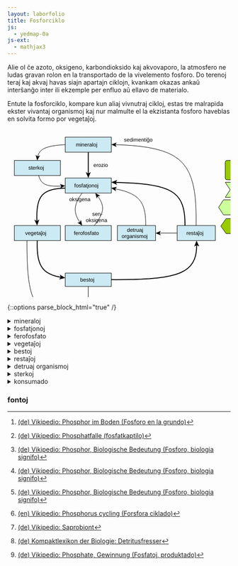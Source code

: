 ```yaml
---
layout: laborfolio
title: Fosforciklo
js:
  - yedmap-0a
js-ext:
  - mathjax3
---
```


Alie ol ĉe azoto, oksigeno, karbondioksido kaj akvovaporo, la atmosfero ne ludas
gravan rolon en la transportado de la vivelemento fosforo. Do terenoj teraj kaj akvaj
havas siajn apartajn ciklojn, kvankam okazas ankaŭ interŝanĝo inter ili ekzemple per
enfluo aŭ ellavo de materialo.

Entute la fosforciklo, kompare kun aliaj vivnutraj cikloj, estas tre malrapida 
ekster vivantaj organismoj kaj nur malmulte el la ekzistanta fosforo haveblas
en solvita formo por vegetaĵoj.

<!--
- surtera
![forsforciklo surtera](../assets/bld/fosforciklo.png)
- akva
-->

<script>

// ni ekstraktis el la origina fosforciklo-detala.graphml 
// per relo-biokemio/pro/trf/graphml2model.pl
const eĝoj = {
  "e0": ["n0", "n1" ],
  "e1": ["n1", "n2" ],
  "e10": ["n7", "n1" ],
  "e11": ["n5", "n0" ],
  "e12": ["n0", "n8" ],
  "e13": ["n8", "n1" ],
  "e2": ["n2", "n1" ],
  "e3": ["n1", "n3" ],
  "e4": ["n3", "n4" ],
  "e5": ["n4", "n5" ],
  "e6": ["n5", "n1" ],
  "e7": ["n3", "n6" ],
  "e8": ["n4", "n6" ],
  "e9": ["n5", "n7" ]
}

const rondvojo = [
  '#mineraloj',
  '#fosfato',
  '#plantoj',
  '#bestoj',
  '#restoj',
  '#fosfato'
]

function je_stacio(celo,node) {
  const s_id = 's_'+celo.substring(1);

  if (celo[0] == '#') {
    // location.hash = celo;
    // fermu ĉiujn malfermitajn sekciojn sed malfermu la celitan...
    malfermu_sekcion(s_id,true);
  }
}

function al_sekcio(celo) {
  const s_id = 's_'+celo.substring(1);
  location.href = '#'+s_id;
  // normale jam devas esti malfermita, sed eble tamen (re)fermita
  malfermu_sekcion(s_id);
}

function movo_lau(egho,pado) {  
  let x = 30; //3s
  function dormu(ms) {
     return new Promise(resolve => setTimeout(resolve, ms));
  }  
  function movu() {
    if (x>0) {
      x--;
      pado.setAttribute("stroke-dashoffset",x);
      dormu(100).then(movu);
    } else {
        pado.classList.remove('mova');
    }
  };

  pado.classList.add('mova');
  movu();
}

function malfermu_sekcion(s_id,fermu_aliajn) {
  const sekcio = document.getElementById(s_id);
  for (d of document.querySelectorAll(".sekcio")) {
    //  malfermu la celitan...
    if (d.id == s_id) {
        d.setAttribute("open","open");
    } else if (fermu_aliajn) {
      // fermu aliajn sekciojn 
        d.removeAttribute("open");
    }
  }
}

let yedmap;

window.onload = () => {
  const yedSvg = document.querySelector("#y\\.node\\.0").closest("svg");
  yedmap = new YedMap(yedSvg,eĝoj,je_stacio,al_sekcio,movo_lau);
  yedmap.preparu("#mineraloj",rondvojo);

  // kiam ni klakas ligon en unu el la sekcio, la celata sekcio devos malfermiĝi
  for (const s of document.querySelectorAll(".sekcio a")) {
    s.addEventListener("click", (event) => {
      const a = event.currentTarget;
      const href = a.getAttribute("href");
      if (href[0] == '#')
        malfermu_sekcion(href.substring(1));
    })
  }
}
</script>

<style>
  .nuna {
    font-weight: bold;
    stroke-width: 2;
    stroke: #C44;
    stroke-dasharray: 3,2;
  }
  .nuna rect {

    fill: cornflowerblue;
  }
  .vm_nuna {
    stroke-width: 2;
    stroke: #C44;
    font-weight: bold;
  }
  .mova {
    stroke-dasharray: 3,3;
  }
</style>

<svg xmlns="http://www.w3.org/2000/svg" xmlns:xlink="http://www.w3.org/1999/xlink" fill-opacity="1" color-rendering="auto" color-interpolation="auto" text-rendering="auto" stroke="black" stroke-linecap="square" width="617" stroke-miterlimit="10" shape-rendering="auto" stroke-opacity="1" fill="black" stroke-dasharray="none" font-weight="normal" stroke-width="1" height="464" font-family="'Dialog'" font-style="normal" stroke-linejoin="miter" font-size="12px" stroke-dashoffset="0" image-rendering="auto">
  <!--Generated by ySVG 2.5-->
  <defs id="genericDefs"/>
  <g>
    <defs id="defs1">
      <clipPath clipPathUnits="userSpaceOnUse" id="clipPath1">
        <path d="M0 0 L617 0 L617 464 L0 464 L0 0 Z"/>
      </clipPath>
    </defs>
    <g id="y.node.0">
      <a target="_blank" xlink:type="simple" xlink:href="#mineraloj" xlink:show="new">
        <g fill="rgb(204,234,244)" text-rendering="geometricPrecision" shape-rendering="geometricPrecision" transform="matrix(1,0,0,1,73,19)" stroke="rgb(204,234,244)">
          <rect x="57.6" width="104" height="33.84" y="-0" stroke="none"/>
        </g>
        <g text-rendering="geometricPrecision" stroke-miterlimit="1.45" shape-rendering="geometricPrecision" transform="matrix(1,0,0,1,73,19)" stroke-linecap="butt">
          <rect fill="none" x="57.6" width="104" height="33.84" y="-0"/>
        </g>
        <g>
          <g text-rendering="geometricPrecision" stroke-miterlimit="1.45" shape-rendering="geometricPrecision" font-family="sans-serif" transform="matrix(1,0,0,1,73,19)" stroke-linecap="butt">
            <text x="81.4457" xml:space="preserve" y="21.0743" stroke="none">mineraloj</text>
          </g>
        </g>
      </a>
    </g>
    <g id="y.node.1">
      <a target="_blank" xlink:type="simple" xlink:href="#fosfato" xlink:show="new">
        <g fill="rgb(204,234,244)" text-rendering="geometricPrecision" shape-rendering="geometricPrecision" transform="matrix(1,0,0,1,73,19)" stroke="rgb(204,234,244)">
          <rect x="57.6" width="104" height="33.84" y="92" stroke="none"/>
        </g>
        <g text-rendering="geometricPrecision" stroke-miterlimit="1.45" shape-rendering="geometricPrecision" transform="matrix(1,0,0,1,73,19)" stroke-linecap="butt">
          <rect fill="none" x="57.6" width="104" height="33.84" y="92"/>
        </g>
        <g>
          <g text-rendering="geometricPrecision" stroke-miterlimit="1.45" shape-rendering="geometricPrecision" font-family="sans-serif" transform="matrix(1,0,0,1,73,19)" stroke-linecap="butt">
            <text x="78.0707" xml:space="preserve" y="113.0743" stroke="none">fosfatjonoj</text>
          </g>
        </g>
      </a>
    </g>
    <g id="y.node.2">
      <a target="_blank" xlink:type="simple" xlink:href="#ferofosfato" xlink:show="new">
        <g fill="rgb(204,234,244)" text-rendering="geometricPrecision" shape-rendering="geometricPrecision" transform="matrix(1,0,0,1,73,19)" stroke="rgb(204,234,244)">
          <rect x="57.6" width="104" height="33.84" y="198.96" stroke="none"/>
        </g>
        <g text-rendering="geometricPrecision" stroke-miterlimit="1.45" shape-rendering="geometricPrecision" transform="matrix(1,0,0,1,73,19)" stroke-linecap="butt">
          <rect fill="none" x="57.6" width="104" height="33.84" y="198.96"/>
        </g>
        <g>
          <g text-rendering="geometricPrecision" stroke-miterlimit="1.45" shape-rendering="geometricPrecision" font-family="sans-serif" transform="matrix(1,0,0,1,73,19)" stroke-linecap="butt">
            <text x="76.9369" xml:space="preserve" y="220.0343" stroke="none">ferofosfato</text>
          </g>
        </g>
      </a>
    </g>
    <g id="y.node.3">
      <a target="_blank" xlink:type="simple" xlink:href="#plantoj" xlink:show="new">
        <g fill="rgb(204,234,244)" text-rendering="geometricPrecision" shape-rendering="geometricPrecision" transform="matrix(1,0,0,1,73,19)" stroke="rgb(204,234,244)">
          <rect x="-57.36" width="104" height="33.84" y="198.96" stroke="none"/>
        </g>
        <g text-rendering="geometricPrecision" stroke-miterlimit="1.45" shape-rendering="geometricPrecision" transform="matrix(1,0,0,1,73,19)" stroke-linecap="butt">
          <rect fill="none" x="-57.36" width="104" height="33.84" y="198.96"/>
        </g>
        <g>
          <g text-rendering="geometricPrecision" stroke-miterlimit="1.45" shape-rendering="geometricPrecision" font-family="sans-serif" transform="matrix(1,0,0,1,73,19)" stroke-linecap="butt">
            <text x="-33.1364" xml:space="preserve" y="220.0343" stroke="none">vegetaĵoj</text>
          </g>
        </g>
      </a>
    </g>
    <g id="y.node.4">
      <a target="_blank" xlink:type="simple" xlink:href="#bestoj" xlink:show="new">
        <g fill="rgb(204,234,244)" text-rendering="geometricPrecision" shape-rendering="geometricPrecision" transform="matrix(1,0,0,1,73,19)" stroke="rgb(204,234,244)">
          <rect x="57.6" width="104" height="30" y="305.92" stroke="none"/>
        </g>
        <g text-rendering="geometricPrecision" stroke-miterlimit="1.45" shape-rendering="geometricPrecision" transform="matrix(1,0,0,1,73,19)" stroke-linecap="butt">
          <rect fill="none" x="57.6" width="104" height="30" y="305.92"/>
        </g>
        <g>
          <g text-rendering="geometricPrecision" stroke-miterlimit="1.45" shape-rendering="geometricPrecision" font-family="sans-serif" transform="matrix(1,0,0,1,73,19)" stroke-linecap="butt">
            <text x="91.2836" xml:space="preserve" y="325.0743" stroke="none">bestoj</text>
          </g>
        </g>
      </a>
    </g>
    <g id="y.node.5">
      <a target="_blank" xlink:type="simple" xlink:href="#restoj" xlink:show="new">
        <g fill="rgb(204,234,244)" text-rendering="geometricPrecision" shape-rendering="geometricPrecision" transform="matrix(1,0,0,1,73,19)" stroke="rgb(204,234,244)">
          <rect x="310.36" width="86.2" height="33.84" y="198.96" stroke="none"/>
        </g>
        <g text-rendering="geometricPrecision" stroke-miterlimit="1.45" shape-rendering="geometricPrecision" transform="matrix(1,0,0,1,73,19)" stroke-linecap="butt">
          <rect fill="none" x="310.36" width="86.2" height="33.84" y="198.96"/>
        </g>
        <g>
          <g text-rendering="geometricPrecision" stroke-miterlimit="1.45" shape-rendering="geometricPrecision" font-family="sans-serif" transform="matrix(1,0,0,1,73,19)" stroke-linecap="butt">
            <text x="331.1416" xml:space="preserve" y="220.0343" stroke="none">restaĵoj</text>
          </g>
        </g>
      </a>
    </g>
    <g id="y.node.6">
      <a target="_blank" xlink:type="simple" xlink:href="#konsumado" xlink:show="new">
        <g fill="rgb(204,234,244)" text-rendering="geometricPrecision" shape-rendering="geometricPrecision" transform="matrix(1,0,0,1,73,19)" stroke="rgb(204,234,244)">
          <rect x="57.6" width="104" height="30" y="389.42" stroke="none"/>
        </g>
        <g text-rendering="geometricPrecision" stroke-miterlimit="1.45" shape-rendering="geometricPrecision" transform="matrix(1,0,0,1,73,19)" stroke-linecap="butt">
          <rect fill="none" x="57.6" width="104" height="30" y="389.42"/>
        </g>
        <g>
          <g text-rendering="geometricPrecision" stroke-miterlimit="1.45" shape-rendering="geometricPrecision" font-family="sans-serif" transform="matrix(1,0,0,1,73,19)" stroke-linecap="butt">
            <text x="74.7221" xml:space="preserve" y="408.5743" stroke="none">konsumado</text>
          </g>
        </g>
      </a>
    </g>
    <g id="y.node.7">
      <a target="_blank" xlink:type="simple" xlink:href="#detruantoj" xlink:show="new">
        <g fill="rgb(204,234,244)" text-rendering="geometricPrecision" shape-rendering="geometricPrecision" transform="matrix(1,0,0,1,73,19)" stroke="rgb(204,234,244)">
          <rect x="175.36" width="86.2" height="33.84" y="198.96" stroke="none"/>
        </g>
        <g text-rendering="geometricPrecision" stroke-miterlimit="1.45" shape-rendering="geometricPrecision" transform="matrix(1,0,0,1,73,19)" stroke-linecap="butt">
          <rect fill="none" x="175.36" width="86.2" height="33.84" y="198.96"/>
        </g>
        <g>
          <g text-rendering="geometricPrecision" stroke-miterlimit="1.45" shape-rendering="geometricPrecision" font-family="sans-serif" transform="matrix(1,0,0,1,73,19)" stroke-linecap="butt">
            <text x="196.9942" xml:space="preserve" y="213.0499" stroke="none">detruaj</text>
            <text x="185.0586" xml:space="preserve" y="227.0187" stroke="none">organismoj</text>
          </g>
        </g>
      </a>
    </g>
    <g id="y.node.8">
      <a target="_blank" xlink:type="simple" xlink:href="#sterko" xlink:show="new">
        <g fill="rgb(204,234,244)" text-rendering="geometricPrecision" shape-rendering="geometricPrecision" transform="matrix(1,0,0,1,73,19)" stroke="rgb(204,234,244)">
          <rect x="-57.36" width="104" height="33.84" y="52.42" stroke="none"/>
        </g>
        <g text-rendering="geometricPrecision" stroke-miterlimit="1.45" shape-rendering="geometricPrecision" transform="matrix(1,0,0,1,73,19)" stroke-linecap="butt">
          <rect fill="none" x="-57.36" width="104" height="33.84" y="52.42"/>
        </g>
        <g>
          <g text-rendering="geometricPrecision" stroke-miterlimit="1.45" shape-rendering="geometricPrecision" font-family="sans-serif" transform="matrix(1,0,0,1,73,19)" stroke-linecap="butt">
            <text x="-25.8092" xml:space="preserve" y="73.4943" stroke="none">sterkoj</text>
          </g>
        </g>
      </a>
    </g>
    <g id="y.node.9">
      <g fill="rgb(153,51,0)" text-rendering="geometricPrecision" shape-rendering="geometricPrecision" transform="matrix(1,0,0,1,73,19)" stroke="rgb(153,51,0)">
        <path d="M463 429.42 L465.5 45.92 L470.5 45.92 L473 429.42 Z" stroke="none" fill-rule="evenodd"/>
      </g>
      <g text-rendering="geometricPrecision" stroke-miterlimit="1.45" shape-rendering="geometricPrecision" transform="matrix(1,0,0,1,73,19)" stroke-linecap="butt">
        <path fill="none" d="M463 429.42 L465.5 45.92 L470.5 45.92 L473 429.42 Z" fill-rule="evenodd"/>
      </g>
      <g/>
    </g>
    <g id="y.node.10">
      <a target="_blank" xlink:type="simple" xlink:href="#nun" xlink:show="new">
        <g fill="rgb(153,204,0)" text-rendering="geometricPrecision" shape-rendering="geometricPrecision" transform="matrix(1,0,0,1,73,19)" stroke="rgb(153,204,0)">
          <rect x="419" y="52.42" width="104" rx="4" ry="4" height="43.5" stroke="none"/>
        </g>
        <g text-rendering="geometricPrecision" stroke-miterlimit="1.45" shape-rendering="geometricPrecision" transform="matrix(1,0,0,1,73,19)" stroke-linecap="butt">
          <rect x="419" y="52.42" fill="none" width="104" rx="4" ry="4" height="43.5"/>
        </g>
        <g>
          <g text-rendering="geometricPrecision" stroke-miterlimit="1.45" shape-rendering="geometricPrecision" font-family="sans-serif" transform="matrix(1,0,0,1,73,19)" stroke-linecap="butt">
            <text x="442.8457" xml:space="preserve" y="78.3243" stroke="none">mineraloj</text>
          </g>
        </g>
      </a>
    </g>
    <g id="y.node.11">
      <a target="_blank" xlink:type="simple" xlink:href="#dekstren" xlink:show="new">
        <g fill="rgb(204,255,153)" text-rendering="geometricPrecision" shape-rendering="geometricPrecision" transform="matrix(1,0,0,1,73,19)" stroke="rgb(204,255,153)">
          <path d="M419 101.55 L518 101.55 L529 118.47 L518 135.39 L419 135.39 L430 118.47 Z" stroke="none" fill-rule="evenodd"/>
        </g>
        <g text-rendering="geometricPrecision" stroke-miterlimit="1.45" shape-rendering="geometricPrecision" transform="matrix(1,0,0,1,73,19)" stroke-linecap="butt">
          <path fill="none" d="M419 101.55 L518 101.55 L529 118.47 L518 135.39 L419 135.39 L430 118.47 Z" fill-rule="evenodd"/>
        </g>
        <g>
          <g text-rendering="geometricPrecision" stroke-miterlimit="1.45" shape-rendering="geometricPrecision" font-family="sans-serif" transform="matrix(1,0,0,1,73,19)" stroke-linecap="butt">
            <text x="442.4707" xml:space="preserve" y="122.6243" stroke="none">fosfatjonoj</text>
          </g>
        </g>
      </a>
    </g>
    <g id="y.node.12">
      <a target="_blank" xlink:type="simple" xlink:href="#maldekstren" xlink:show="new">
        <g fill="rgb(204,255,153)" text-rendering="geometricPrecision" shape-rendering="geometricPrecision" transform="matrix(1,0,0,1,73,19)" stroke="rgb(204,255,153)">
          <path d="M415 141.02 L514 141.02 L503 157.94 L514 174.86 L415 174.86 L404 157.94 Z" stroke="none" fill-rule="evenodd"/>
        </g>
        <g text-rendering="geometricPrecision" stroke-miterlimit="1.45" shape-rendering="geometricPrecision" transform="matrix(1,0,0,1,73,19)" stroke-linecap="butt">
          <path fill="none" d="M415 141.02 L514 141.02 L503 157.94 L514 174.86 L415 174.86 L404 157.94 Z" fill-rule="evenodd"/>
        </g>
        <g>
          <g text-rendering="geometricPrecision" stroke-miterlimit="1.45" shape-rendering="geometricPrecision" font-family="sans-serif" transform="matrix(1,0,0,1,73,19)" stroke-linecap="butt">
            <text x="438.5508" xml:space="preserve" y="162.0943" stroke="none">sterkoj</text>
          </g>
        </g>
      </a>
    </g>
    <g id="y.node.13">
      <a target="_blank" xlink:type="simple" xlink:href="#rondvojo" xlink:show="new">
        <g fill="rgb(153,204,0)" text-rendering="geometricPrecision" shape-rendering="geometricPrecision" transform="matrix(1,0,0,1,73,19)" stroke="rgb(153,204,0)">
          <path d="M409 200.1367 L421 183.2167 L517 183.2167 L529 200.1367 L517 217.0567 L421 217.0567 Z" stroke="none" fill-rule="evenodd"/>
        </g>
        <g text-rendering="geometricPrecision" stroke-miterlimit="1.45" shape-rendering="geometricPrecision" transform="matrix(1,0,0,1,73,19)" stroke-linecap="butt">
          <path fill="none" d="M409 200.1367 L421 183.2167 L517 183.2167 L529 200.1367 L517 217.0567 L421 217.0567 Z" fill-rule="evenodd"/>
        </g>
        <g/>
        <g>
          <g text-rendering="geometricPrecision" stroke-miterlimit="1.45" shape-rendering="geometricPrecision" font-family="sans-serif" transform="matrix(1,0,0,1,73,19)" stroke-linecap="butt">
            <text x="437.4707" xml:space="preserve" y="197.3066" stroke="none">fosfatjonoj</text>
            <text x="438.0098" xml:space="preserve" y="211.2753" stroke="none">(rondvojo)</text>
          </g>
        </g>
      </a>
    </g>
    <g id="y.edge.0">
      <g text-rendering="geometricPrecision" stroke-miterlimit="1.45" stroke-width="2" shape-rendering="geometricPrecision" transform="matrix(1,0,0,1,73,19)" stroke-linecap="butt">
        <path fill="none" d="M109.6 33.84 L109.6 83"/>
        <path d="M109.6 92 L115.225 78.5 L109.6 81.875 L103.975 78.5 Z" stroke="none"/>
      </g>
      <g>
        <g text-rendering="geometricPrecision" stroke-miterlimit="1.45" shape-rendering="geometricPrecision" font-family="sans-serif" transform="matrix(1,0,0,1,73,19)" stroke-linecap="butt">
          <text x="121.2836" xml:space="preserve" y="67.0743" stroke="none">erozio</text>
        </g>
      </g>
    </g>
    <g id="y.edge.1">
      <g text-rendering="geometricPrecision" stroke-miterlimit="1.45" shape-rendering="geometricPrecision" transform="matrix(1,0,0,1,73,19)" stroke-linecap="butt">
        <path fill="none" d="M95.529 125.8683 L95.037 126.5556 L91.9239 131.1749 L89.0625 135.7812 L86.5032 140.372 L84.2963 144.9444 L82.4922 149.4961 L81.1412 154.0243 L80.2937 158.5265 L80 163 L80.2937 167.4431 L81.1412 171.8576 L82.4922 176.2461 L84.2963 180.6111 L86.5032 184.9553 L89.0625 189.2812 L91.159 192.4394 L91.2182 192.52"/>
        <path d="M95.8983 199.0082 L92.9333 186.3508 L90.6332 191.709 L84.823 192.2009 Z" stroke="none"/>
      </g>
      <g>
        <g text-rendering="geometricPrecision" stroke-miterlimit="1.45" shape-rendering="geometricPrecision" font-family="sans-serif" transform="matrix(1,0,0,1,73,19)" stroke-linecap="butt">
          <text x="66.4213" xml:space="preserve" y="143.9787" stroke="none">oksigena</text>
        </g>
      </g>
    </g>
    <g id="y.edge.2">
      <g text-rendering="geometricPrecision" stroke-miterlimit="1.45" shape-rendering="geometricPrecision" transform="matrix(1,0,0,1,73,19)" stroke-linecap="butt">
        <path fill="none" d="M122.8557 198.9402 L124.8889 196.4444 L128.4314 191.8251 L131.6875 187.2188 L134.5998 182.628 L137.1111 178.0556 L139.1641 173.5039 L140.7014 168.9757 L141.6658 164.4735 L142 160 L141.6658 155.5569 L140.7014 151.1424 L139.1641 146.7539 L137.1111 142.3889 L134.5998 138.0447 L131.6875 133.7188 L130.4484 132.0784 L130.3848 132.0013"/>
        <path d="M125.4079 125.7378 L128.9586 138.2435 L131.0069 132.7842 L136.7879 132.0224 Z" stroke="none"/>
      </g>
      <g>
        <g text-rendering="geometricPrecision" stroke-miterlimit="1.45" shape-rendering="geometricPrecision" font-family="sans-serif" transform="matrix(1,0,0,1,73,19)" stroke-linecap="butt">
          <text x="118.4244" xml:space="preserve" y="177.1299" stroke="none">sen-</text>
          <text x="104.2916" xml:space="preserve" y="191.0987" stroke="none">oksigena</text>
        </g>
      </g>
    </g>
    <g id="y.edge.3">
      <g text-rendering="geometricPrecision" stroke-miterlimit="1.45" stroke-width="2" shape-rendering="geometricPrecision" transform="matrix(1,0,0,1,73,19)" stroke-linecap="butt">
        <path fill="none" d="M57.6074 114.7687 L55.4074 114.8148 L47.7215 115.2242 L40.3438 115.9375 L33.3358 117.0153 L26.7593 118.5185 L20.6758 120.5078 L15.147 123.044 L10.2345 126.1878 L6 130 L2.4845 134.5211 L-0.353 139.7106 L-2.5742 145.5078 L-4.2407 151.8519 L-5.4142 158.682 L-6.1562 165.9375 L-6.5285 173.5576 L-6.5926 181.4815 L-6.4102 189.6484 L-6.3962 189.9666 L-6.3904 190.0664"/>
        <path d="M-5.9827 199.0572 L-0.975 185.3162 L-6.4413 188.9426 L-12.2134 185.8258 Z" stroke="none"/>
      </g>
    </g>
    <g id="y.edge.4">
      <g text-rendering="geometricPrecision" stroke-miterlimit="1.45" stroke-width="2" shape-rendering="geometricPrecision" transform="matrix(1,0,0,1,73,19)" stroke-linecap="butt">
        <path fill="none" d="M-5.6732 232.7999 L-5.8047 240.0586 L-5.7407 248.1481 L-5.3921 256.012 L-4.6875 263.5938 L-3.5558 270.8369 L-1.9259 277.6852 L0.2734 284.082 L3.1134 289.9711 L6.6652 295.2959 L11 300 L16.1652 304.0459 L22.1134 307.4711 L28.7734 310.332 L36.0741 312.6852 L43.9442 314.5869 L48.6715 315.4382 L48.7707 315.4513"/>
        <path d="M57.668 316.807 L45.1693 309.2126 L47.6585 315.2819 L43.4747 320.3343 Z" stroke="none"/>
      </g>
    </g>
    <g id="y.edge.5">
      <g text-rendering="geometricPrecision" stroke-miterlimit="1.45" stroke-width="2" shape-rendering="geometricPrecision" transform="matrix(1,0,0,1,73,19)" stroke-linecap="butt">
        <path fill="none" d="M161.6054 320.5937 L171.4453 320.6445 L191.5556 320.5555 L211.0616 320.2062 L229.8125 319.5312 L247.6571 318.4657 L264.4445 316.9445 L280.0234 314.9023 L294.243 312.2743 L306.9523 308.9952 L318 305 L327.2856 300.2452 L334.9097 294.7743 L341.0234 288.6523 L345.7778 281.9445 L349.3238 274.7157 L351.8125 267.0312 L353.395 258.9562 L354.2222 250.5555 L354.4453 241.8945 L354.4426 241.7892 L354.4366 241.6894"/>
        <path d="M354.1981 232.6926 L348.9329 246.3369 L354.4665 242.814 L360.179 246.0387 Z" stroke="none"/>
      </g>
    </g>
    <g id="y.edge.6">
      <g text-rendering="geometricPrecision" stroke-miterlimit="1.45" stroke-width="2" shape-rendering="geometricPrecision" transform="matrix(1,0,0,1,73,19)" stroke-linecap="butt">
        <path fill="none" d="M328.0433 198.9504 L328.0185 194.2049 L327.75 185.457 L327.1482 176.8889 L326.1019 168.5603 L324.5 160.5312 L322.2315 152.8615 L319.1852 145.6111 L315.25 138.8398 L310.3148 132.6076 L304.2685 126.9744 L297 122 L288.4352 117.7244 L278.6481 114.1076 L267.75 111.0898 L255.8518 108.6111 L243.0648 106.6115 L229.5 105.0312 L215.2685 103.8103 L200.4815 102.8889 L185.25 102.207 L170.573 101.7335 L170.473 101.7311"/>
        <path d="M161.4759 101.5059 L174.8309 107.4669 L171.5977 101.7592 L175.1124 96.2204 Z" stroke="none"/>
      </g>
    </g>
    <g id="y.edge.11">
      <g text-rendering="geometricPrecision" stroke-miterlimit="1.45" shape-rendering="geometricPrecision" transform="matrix(1,0,0,1,73,19)" stroke-linecap="butt">
        <path fill="none" d="M353.1797 198.9577 L353.1843 198.5398 L353.2245 182.1933 L352.9766 166.0742 L352.2963 150.2963 L351.0396 134.9732 L349.0625 120.2188 L346.2208 106.1466 L342.3704 92.8704 L337.3672 80.5039 L331.0671 69.1609 L323.3261 58.955 L314 50 L302.9928 42.3717 L290.4005 35.9942 L276.3672 30.7539 L261.037 26.537 L244.5541 23.2299 L227.0625 20.7188 L208.7063 18.8899 L189.6296 17.6296 L169.9766 16.8242 L169.6186 16.8159"/>
        <path d="M161.6207 16.6311 L173.502 21.907 L170.6183 16.8391 L173.7331 11.9097 Z" stroke="none"/>
      </g>
      <g>
        <g text-rendering="geometricPrecision" stroke-miterlimit="1.45" shape-rendering="geometricPrecision" font-family="sans-serif" transform="matrix(1,0,0,1,73,19)" stroke-linecap="butt">
          <text x="190.2088" xml:space="preserve" y="10.1003" stroke="none">sedimentiĝo</text>
        </g>
      </g>
    </g>
    <g id="y.edge.8">
      <g text-rendering="geometricPrecision" stroke-miterlimit="1.45" shape-rendering="geometricPrecision" transform="matrix(1,0,0,1,73,19)" stroke-linecap="butt">
        <path fill="none" d="M109.6 335.92 L109.6 381.42"/>
        <path d="M109.6 389.42 L114.6 377.42 L109.6 380.42 L104.6 377.42 Z" stroke="none"/>
      </g>
    </g>
    <g id="y.edge.7">
      <g text-rendering="geometricPrecision" stroke-miterlimit="1.45" shape-rendering="geometricPrecision" transform="matrix(1,0,0,1,73,19)" stroke-linecap="butt">
        <path fill="none" d="M-28.9731 232.7826 L-28.9683 235.0453 L-28.8715 249.9873 L-28.6445 264.7227 L-28.2222 279.1481 L-27.5395 293.1605 L-26.5312 306.6562 L-25.1324 319.5323 L-23.2778 331.6852 L-20.9023 343.0117 L-17.941 353.4086 L-14.3286 362.7724 L-10 371 L-4.9119 378.0224 L0.8924 383.9086 L7.3477 388.7617 L14.3889 392.6852 L21.951 395.7823 L29.9688 398.1562 L38.3772 399.9104 L47.1111 401.1481 L49.6061 401.3769 L49.7059 401.3824"/>
        <path d="M57.6768 402.0636 L46.1461 396.06 L48.7095 401.2973 L45.2947 406.0237 Z" stroke="none"/>
      </g>
    </g>
    <g id="y.edge.9">
      <g text-rendering="geometricPrecision" stroke-miterlimit="1.45" shape-rendering="geometricPrecision" transform="matrix(1,0,0,1,73,19)" stroke-linecap="butt">
        <path fill="none" d="M310.36 215.88 L269.56 215.88"/>
        <path d="M261.56 215.88 L273.56 220.88 L270.56 215.88 L273.56 210.88 Z" stroke="none"/>
      </g>
    </g>
    <g id="y.edge.10">
      <g text-rendering="geometricPrecision" stroke-miterlimit="1.45" shape-rendering="geometricPrecision" transform="matrix(1,0,0,1,73,19)" stroke-linecap="butt">
        <path fill="none" d="M239.3093 198.935 L239.3125 198.7269 L239.2734 191.2031 L239 183.8148 L238.4141 176.6071 L237.4375 169.625 L235.9922 162.9138 L234 156.5185 L231.3828 150.4844 L228.0625 144.8565 L223.9609 139.68 L219 135 L213.1276 130.8466 L206.3958 127.1898 L198.8828 123.9844 L190.6667 121.1852 L181.8255 118.7471 L172.4375 116.625 L169.4478 116.0635 L169.349 116.0478"/>
        <path d="M161.4817 114.5968 L172.3758 121.6904 L170.3324 116.2292 L174.1895 111.8562 Z" stroke="none"/>
      </g>
    </g>
    <g id="y.edge.12">
      <g text-rendering="geometricPrecision" stroke-miterlimit="1.45" shape-rendering="geometricPrecision" transform="matrix(1,0,0,1,73,19)" stroke-linecap="butt">
        <path fill="none" d="M57.5691 16.9309 L52.3125 17.2188 L43.9442 17.8827 L36.0741 18.7593 L28.7734 19.8789 L22.1134 21.272 L16.1652 22.9689 L11 25 L6.6652 27.3856 L3.1134 30.1053 L0.2734 33.1289 L-1.9259 36.4259 L-3.5558 39.966 L-4.6875 43.7188 L-4.8247 44.485 L-4.8322 44.5848"/>
        <path d="M-5.7629 52.5304 L0.5992 41.1936 L-4.7159 43.5915 L-9.3329 40.0303 Z" stroke="none"/>
      </g>
    </g>
    <g id="y.edge.13">
      <g text-rendering="geometricPrecision" stroke-miterlimit="1.45" shape-rendering="geometricPrecision" transform="matrix(1,0,0,1,73,19)" stroke-linecap="butt">
        <path fill="none" d="M-2.3807 86.2878 L-1.9039 88.1905 L-0.75 91.6562 L0.6956 94.9188 L2.4815 97.9444 L4.6562 100.6992 L7.2685 103.1493 L10.3669 105.2608 L14 107 L18.2002 108.3442 L22.9352 109.316 L28.1563 109.9492 L33.8148 110.2778 L39.8623 110.3355 L46.25 110.1562 L49.6272 109.9629 L49.7269 109.955"/>
        <path d="M57.7072 109.3941 L45.3862 105.2477 L48.7294 110.0251 L46.0873 115.2231 Z" stroke="none"/>
      </g>
    </g>
  </g>
</svg>




{::options parse_block_html="true" /}

<details class="sekcio" id="s_mineraloj">
  <summary markdown="span">
  mineraloj
</summary>

Fosforhavaj mineraloj estas unuavice apatitoj, grupo de mineraloj kun ĝeneraligita formulo:
$$\ce{Ca5[(F,Cl,OH)|(PO4)3]}$$.
Ili formiĝas en magmo aŭ per sedimentiĝo de organika materialo.

Ostoĉeloj povas produkti el kalciaj kaj fosfataj jonoj la mineralon hidroksilapatito:
$$\ce{Ca5[OH|(PO4)3]}$$.
Tiel ostoj enhavas ĝin je duono, dentoj eĉ pli.  

Oni minas apatiton i.a. por produktado de mineralaj [sterkoj](#s_sterko). 
Erozio kaj vetero dissolvas la mineralon. 
Tiel [fosfato](#s_fosfato) atingas en la akvon kaj grundon, de kie vegetaĵoj povas enpreni ĝin.


</details>

<details class="sekcio" id="s_fosfato">
  <summary markdown="span">
  fosfatjonoj
</summary>

<!-- https://de.wikipedia.org/wiki/Phosphor#Im_Boden -->

La fosforo en la grundo devenas aŭ el eroziitaj [mineraloj](s_mineraloj) kiel apatitoj aŭ el organikaj 
[restaĵoj](#s_restoj). Homoj ankaŭ minas la mineralojn kaj produkas neorganikan sterkon. Simile bestaj ekstrekmentoj estas uzataj por sterkado kaj oni strebas regajni fosforon dum purigado de restakvoj, kiu alie perdiĝas en la restanta ŝlimo.

La plej granda parto de fosforo en la grundo troviĝas en stabilaj kombinoj, kiel apatitoj kaj kalciaj fosfatoj,
$$\ce{Ca3(PO4)2}$$, ne uzeblaj de vegetaĵoj, oni kalkulas je 3000 – 6000 kg/ha.

La dua plej granda parto estas nestabilaj fosfor-kombinoj adsorbitaj al aluminiaj kaj feraj oksidoj kaj argilo. Oni kalkulas pri 500 - 900 kg/ha. Per maladsorbo el tiuj povas liberiĝi fosfato uzebla de vegetaĵoj.

Oni kalkulas pri nur 1 - 2 kg/ha da solvita fosfato en la formo $$\ce{H2PO4^−}$$ aŭ $$\ce{HPO4^2−}$$, rekte uzebla de plantoj.[^W5]

</details>


<details class="sekcio" id="s_ferofosfato">
  <summary markdown="span">
  ferofosfato
</summary>

Se la akvo de lago havas sufiĉe da oksigeno, fosfato sedimentiĝas en formo de $$\ce{Fe(III)PO4}$$. Tion oni nomas *fosfatkaptilo*. 

Fosfato en la supro de la lago estas enprenata de algoj. Post ties morto kaj sinkado, la fosfato en la profundo liberiĝas el la organika maso. Se tie troviĝas sufiĉa oksigeno, Fe(II)-jonoj povas oksidiĝi al Fe(III)-jonoj kaj precipiti kun la fosfato kiel $$\ce{Fe(III)PO4}$$ (ferofosfato).

$$\ce{Fe^3+ + PO4^3− → FePO4}$$

Ĉe manko de grunda oksigeno la fero reduktiĝas kaj liberigas la fosfaton el la kaptilo. Kiam pro cirkulado de la akvo ĝi supriĝas, tio povas kaŭzi amasan kreskadon de algoj. La profundiĝanta biomaso siavice povas foruzi tiom da grunda oksigeno, ke la fosfatkaptilo ĉesas funkcii daŭre. La ekvilibro de la lago "renversiĝas"[^W6].

Tiu renversiĝo estas pli verŝajna, se lago "sterkiĝas" per fosfato, kio per naturaj procezoj okazas tre malrapide, sed pro influo de la homo, kiam fosfatriĉa akvo el industrio kaj agrikulturo enfluas la lagon, povas okazi tre akcelate.

</details>

<details class="sekcio" id="s_plantoj">
  <summary markdown="span">
  vegetaĵoj
</summary>

<!-- https://de.wikipedia.org/wiki/Phosphor#Im_Boden -->
Vegetaĵoj enprenas fosfaton kaj biologie adsorbas ĝin en sia organismo.
Ĉe la enpreno helpas enzimoj produktitaj de plantoj kaj mikroorganismoj, la fosfatazoj[^W1].

En la maroj estas preipe la fitoplanktono, mikroorganismoj kun fotosintezo, kiu 
enprenas fosfatjonojn por formado de organikaj molekuloj.

Fosforo estas i.a. esenca parto de la genaj molekuloj (RNA kaj DNA) kaj 
liveranto de energio per la molekulo ATP. La seka maso de surteraj
vegetaĵoj enhavas 0,15 % ĝis 0,50 % da fosforo[^W1].


</details>

<details class="sekcio" id="s_bestoj">
  <summary markdown="span">
  bestoj
</summary>

Bestoj (inkluzivante mikroorganismojn kiel la zooplanktonon de la maroj) 
ricevas la bezonatan fosforon nutrante sind de vegetaĵoj kaj aliaj bestoj. 

Skelethavaj bestoj bezonas multe pli da fosforo ol vegetaĵoj, ĉar ĝi konsistigas 
konsiderindan parton de la ostoj kaj dentoj. La seka maso de
mamuloj enhavas ĉirkau 4% da fosforo. Tiel ekzemple plenkreska homo portas 
en si 700g da fosforo, el kiuj 600g estas parto de la ostoj. Ĉiutage por 
homo necesas enpreni averaĝe 0,75g i.a. per laktaĵoj, viando, fiŝaĵo, pano[^W1].


</details>

<details class="sekcio" id="s_restoj">
  <summary markdown="span">
  restaĵoj
</summary>

La organika fosforo estas parte ekskrementata kaj la cetero aperas en la restaĵoj de mortintaj organismoj.
Iuj bakterioj kaj fitoplanktono havas enzimojn por hidrolizi organikajn fosforomolekulojn por regajni 
ĝin kiel fosfatjonoj.

La plej granda parto remineraliĝas, el kiu en maroj ĉirkaŭ 1% sedimentiĝas sur la marfundo[^W3]. Fiŝmanĝantaj birdoj lasas fosforhavajn ekskrementojn sur rokoj kiel [guano](#s_sterko).

</details>



<details class="sekcio" id="s_detruantoj">
  <summary markdown="span">
  detruaj organismoj
</summary>

<!-- 
https://www.spektrum.de/lexikon/biologie-kompakt/destruenten-saprophagen-nahrungkette/2990
https://de.wikipedia.org/wiki/Saprobiont
https://de.wikipedia.org/wiki/Saprobiont#/media/Datei:Destruenten_im_Stoffkreislauf.svg 
-->

Sub *detruantoj* oni povas kategorii du grupojn da vivaĵoj kiuj nutras sin de organikaj restaĵoj kaj tiel recikligas la
fosforon.

Al la unua grupo apartenas putraj bakterioj (bezonantaj oksigenon) kaj fungoj, kiuj ĥemie detruas la organikan materialon en sia metabolo kaj liberigas i.a fosfatjonojn, kiujn la vegetaĵoj povas enpreni. Kelkaj vivas en simbiozo kun tiuj vegetaĵoj (ekzemple mikorizo, en kiu fungo interŝanĝas substancojn kun la radikoj de plantoj).

La alia grupo estas bestoj, kiuj diserigas kaj manĝas ekskrementojn kaj kadavrojn de aliaj bestoj kaj tiel ebligas al la unua grupo pli larĝe aliri tiun materialon. Al tiu grupo apartenas pluraj insektoj (skaraboj, termitoj), krustacoj, vermoj, ... ankaŭ la vulturoj[^W4] [^S2].


</details>

<details class="sekcio" id="s_sterko">
  <summary markdown="span">
  sterkoj
</summary>

Tradicie kiel fosforsterkoj estas uzataj bestaj ekskrementoj: aŭ rekte de la bredado aŭ, antaŭ la haveblo de minerlaj fosforsterkoj, kiel guano, birdaj ekskrementoj kolektiĝintaj sur rokoj de insuloj.

Por la industrie produktitaj fosfatsterkoj oni ekspluatas la [mineralojn](#s_mineraloj) el minoj, kiuj troviĝas en nur sep landoj: Maroko, Jordanio, 
Usono, Rusujo, Sudafriko, Togolando kaj Ĉinujo[^W2]. Oni taksas, ke tiuj minoj elĉerpiĝos jam en la venontaj malmultaj jaroj.
Cetere la mineraloj el tiuj minoj enhavas konsiderindajn kvantojn da kadmio kaj urano, kion oni ne deziras en sia nutraĵo.

Tial necesas recikligi la fosforon el ekskrementoj, aparte tiuj kolektiĝantaj de la urboj en la ŝlimo de la
akvopurigejoj.

</details>


<details class="sekcio" id="s_konsumado">
  <summary markdown="span">
  konsumado
</summary>

Per rikolto, fiŝkaptado kaj bredado de bestoj kaj ties konsumado 
la homoj transportas multe da fosforo el la naturaj kaj agrikulturaj 
regionoj en la urbojn kaj devas anstataŭigi ĝin sur la 
kampoj per [sterkado](#s_sterko).

Ĉar la apatitminoj baldaŭ elĉerpiĝos oni strebas regajni fosforon el 
restakvo kaj homaj ekskrementoj en la akvopurigejoj. 

</details>

### fontoj

[^W1]: [(de) Vikipedio: Phosphor, Biologische Bedeutung (Fosforo, biologia signifo)](https://de.wikipedia.org/wiki/Phosphor#Biologische_Bedeutung)

[^W2]: [(de) Vikipedio: Phosphate, Gewinnung (Fosfatoj, produktado)](https://de.wikipedia.org/wiki/Phosphate#Gewinnung)

[^W3]: [(en) Vikipedio: Phosphorus cycling (Forsfora ciklado)](https://en.wikipedia.org/wiki/Phosphorus_cycle#Phosphorus_cycling)

[^W4]: [(de) Vikipedio: Saprobiont](https://de.wikipedia.org/wiki/Saprobiont)

[^W5]: [(de) Vikipedio: Phosphor im Boden (Fosforo en la grundo)](https://de.wikipedia.org/wiki/Phosphor#Im_Boden)

[^W6]: [(de) Vikipedio: Phosphatfalle (fosfatkaptilo)](https://de.wikipedia.org/wiki/Phosphatfalle)


[^S1]: [(de) Kompaktlexikon der Biologie: Phosphorkreislauf](https://www.spektrum.de/lexikon/biologie-kompakt/phosphorkreislauf/8990)

[^S2]: [(de) Kompaktlexikon der Biologie: Detritusfresser](https://www.spektrum.de/lexikon/biologie-kompakt/detritusfresser/3002)

<!-- 
superrigardo:
https://en.wikipedia.org/wiki/Phosphorus_cycle
https://de.wikipedia.org/wiki/Phosphor#Im_Boden
https://www.spektrum.de/lexikon/biologie-kompakt/phosphorkreislauf/8990
http://lossl.de/_VO_951-309_19_PHOSPHOR.pdf

pri malseka grundo:
https://en.wikipedia.org/wiki/Eutrophication
https://de.wikipedia.org/wiki/Phosphatfalle
https://de.wikipedia.org/wiki/Umkippen
-->